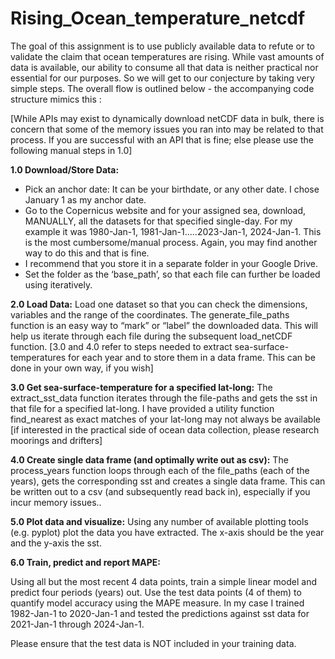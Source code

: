 # Rising_Ocean_temperature_netcdf

The goal of this assignment is to use publicly available data to refute or to validate the claim that
ocean temperatures are rising. While vast amounts of data is available, our ability to consume
all that data is neither practical nor essential for our purposes. So we will get to our conjecture
by taking very simple steps. The overall flow is outlined below - the accompanying code
structure mimics this :

[While APIs may exist to dynamically download netCDF data in bulk, there is concern that some
of the memory issues you ran into may be related to that process. If you are successful with an
API that is fine; else please use the following manual steps in 1.0]

**1.0 Download/Store Data:**
- Pick an anchor date: It can be your birthdate, or any other date. I chose January 1 as my
anchor date.
- Go to the Copernicus website and for your assigned sea, download, MANUALLY, all the
datasets for that specified single-day. For my example it was 1980-Jan-1,
1981-Jan-1.....2023-Jan-1, 2024-Jan-1. This is the most cumbersome/manual process. Again,
you may find another way to do this and that is fine.
- I recommend that you store it in a separate folder in your Google Drive.
- Set the folder as the ‘base_path’, so that each file can further be loaded using iteratively.
  
**2.0 Load Data:**
Load one dataset so that you can check the dimensions, variables and the range of the
coordinates. The generate_file_paths function is an easy way to “mark” or “label” the
downloaded data. This will help us iterate through each file during the subsequent load_netCDF
function.
[3.0 and 4.0 refer to steps needed to extract sea-surface-temperatures for each year and to
store them in a data frame. This can be done in your own way, if you wish]

**3.0 Get sea-surface-temperature for a specified lat-long:**
The extract_sst_data function iterates through the file-paths and gets the sst in that file for a
specified lat-long. I have provided a utility function find_nearest as exact matches of your
lat-long may not always be available [if interested in the practical side of ocean data collection,
please research moorings and drifters]

**4.0 Create single data frame (and optimally write out as csv):**
The process_years function loops through each of the file_paths (each of the years), gets the
corresponding sst and creates a single data frame. This can be written out to a csv (and
subsequently read back in), especially if you incur memory issues..

**5.0 Plot data and visualize:**
Using any number of available plotting tools (e.g. pyplot) plot the data you have extracted. The
x-axis should be the year and the y-axis the sst.

**6.0 Train, predict and report MAPE:**

Using all but the most recent 4 data points, train a simple linear model and predict four periods
(years) out. Use the test data points (4 of them) to quantify model accuracy using the MAPE
measure. In my case I trained 1982-Jan-1 to 2020-Jan-1 and tested the predictions against sst
data for 2021-Jan-1 through 2024-Jan-1.

Please ensure that the test data is NOT included in your training data.
